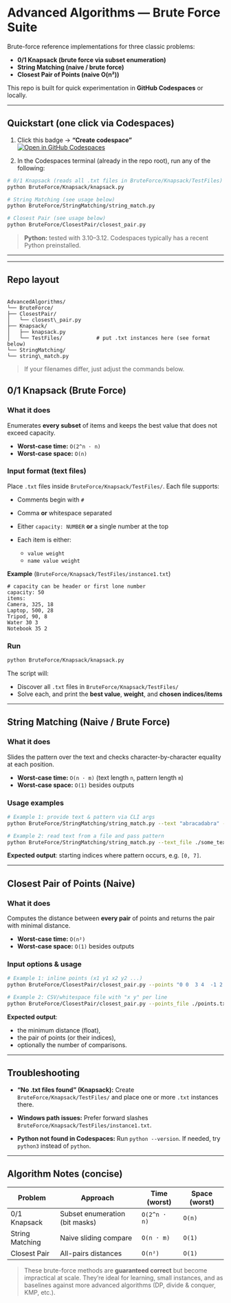 # Advanced Algorithms — Brute Force Suite

Brute-force reference implementations for three classic problems:

- **0/1 Knapsack (brute force via subset enumeration)**
- **String Matching (naive / brute force)**
- **Closest Pair of Points (naive O(n²))**

This repo is built for quick experimentation in **GitHub Codespaces** or locally.

---

## Quickstart (one click via Codespaces)

1. Click this badge → **“Create codespace”**  
   [![Open in GitHub Codespaces](https://github.com/codespaces/badge.svg)](https://codespaces.new/SantiQ0905/AdvancedAlgorithms?quickstart=1)

2. In the Codespaces terminal (already in the repo root), run any of the following:

```bash
# 0/1 Knapsack (reads all .txt files in BruteForce/Knapsack/TestFiles)
python BruteForce/Knapsack/knapsack.py

# String Matching (see usage below)
python BruteForce/StringMatching/string_match.py

# Closest Pair (see usage below)
python BruteForce/ClosestPair/closest_pair.py
````

> **Python:** tested with 3.10–3.12. Codespaces typically has a recent Python preinstalled.

---

---

## Repo layout

```

AdvancedAlgorithms/
└── BruteForce/
├── ClosestPair/
│   └── closest\_pair.py
├── Knapsack/
│   ├── knapsack.py
│   └── TestFiles/           # put .txt instances here (see format below)
└── StringMatching/
└── string\_match.py

````

> If your filenames differ, just adjust the commands below.

## 0/1 Knapsack (Brute Force)

### What it does

Enumerates **every subset** of items and keeps the best value that does not exceed capacity.

* **Worst-case time:** `O(2^n · n)`
* **Worst-case space:** `O(n)`

### Input format (text files)

Place `.txt` files inside `BruteForce/Knapsack/TestFiles/`. Each file supports:

* Comments begin with `#`
* Comma **or** whitespace separated
* Either `capacity: NUMBER` **or** a single number at the top
* Each item is either:

  * `value weight`
  * `name value weight`

**Example** (`BruteForce/Knapsack/TestFiles/instance1.txt`)

```
# capacity can be header or first lone number
capacity: 50
items:
Camera, 325, 18
Laptop, 500, 28
Tripod, 90, 8
Water 30 3
Notebook 35 2
```

### Run

```bash
python BruteForce/Knapsack/knapsack.py
```

The script will:

* Discover all `.txt` files in `BruteForce/Knapsack/TestFiles/`
* Solve each, and print the **best value**, **weight**, and **chosen indices/items**

---

## String Matching (Naive / Brute Force)

### What it does

Slides the pattern over the text and checks character-by-character equality at each position.

* **Worst-case time:** `O(n · m)` (text length `n`, pattern length `m`)
* **Worst-case space:** `O(1)` besides outputs

### Usage examples

```bash
# Example 1: provide text & pattern via CLI args
python BruteForce/StringMatching/string_match.py --text "abracadabra" --pattern "abra"

# Example 2: read text from a file and pass pattern
python BruteForce/StringMatching/string_match.py --text_file ./some_text.txt --pattern "needle"
```

**Expected output**: starting indices where pattern occurs, e.g. `[0, 7]`.

---

## Closest Pair of Points (Naive)

### What it does

Computes the distance between **every pair** of points and returns the pair with minimal distance.

* **Worst-case time:** `O(n²)`
* **Worst-case space:** `O(1)` besides outputs

### Input options & usage

```bash
# Example 1: inline points (x1 y1 x2 y2 ...)
python BruteForce/ClosestPair/closest_pair.py --points "0 0  3 4  -1 2  4 4"

# Example 2: CSV/whitespace file with "x y" per line
python BruteForce/ClosestPair/closest_pair.py --points_file ./points.txt
```

**Expected output**:

* the minimum distance (float),
* the pair of points (or their indices),
* optionally the number of comparisons.

---

## Troubleshooting

* **“No .txt files found” (Knapsack):**
  Create `BruteForce/Knapsack/TestFiles/` and place one or more `.txt` instances there.

* **Windows path issues:**
  Prefer forward slashes `BruteForce/Knapsack/TestFiles/instance1.txt`.

* **Python not found in Codespaces:**
  Run `python --version`. If needed, try `python3` instead of `python`.

---

## Algorithm Notes (concise)

| Problem         | Approach                       | Time (worst) | Space (worst) |
| --------------- | ------------------------------ | ------------ | ------------- |
| 0/1 Knapsack    | Subset enumeration (bit masks) | `O(2^n · n)` | `O(n)`        |
| String Matching | Naive sliding compare          | `O(n · m)`   | `O(1)`        |
| Closest Pair    | All-pairs distances            | `O(n²)`      | `O(1)`        |

> These brute-force methods are **guaranteed correct** but become impractical at scale. They’re ideal for learning, small instances, and as baselines against more advanced algorithms (DP, divide & conquer, KMP, etc.).
